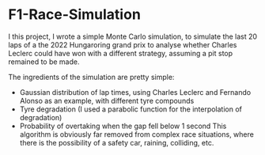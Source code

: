 # F1-Race-Simulation
I this project, I wrote a simple Monte Carlo simulation, to simulate the last 20 laps of a the 2022 Hungaroring grand prix to analyse whether Charles Leclerc could have won with a different strategy, assuming a pit stop remained to be made.

The ingredients of the simulation are pretty simple:
- Gaussian distribution of lap times, using Charles Leclerc and Fernando Alonso as an example, with different tyre compounds
- Tyre degradation (I used a parabolic function for the interpolation of degradation)
- Probability of overtaking when the gap fell below 1 second
This algorithm is obviously far removed from complex race situations, where there is the possibility of a safety car, raining, colliding, etc.
